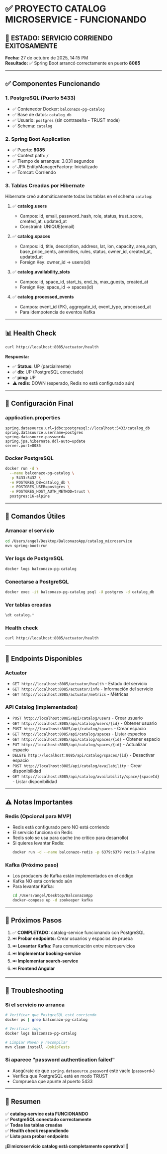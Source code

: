 # ✅ PROYECTO CATALOG MICROSERVICE - FUNCIONANDO

## 🎉 ESTADO: SERVICIO CORRIENDO EXITOSAMENTE

**Fecha:** 27 de octubre de 2025, 14:15 PM  
**Resultado:** ✅ Spring Boot arrancó correctamente en puerto **8085**

---

## ✅ Componentes Funcionando

### 1. PostgreSQL (Puerto 5433)
- ✅ Contenedor Docker: `balconazo-pg-catalog`
- ✅ Base de datos: `catalog_db`
- ✅ Usuario: `postgres` (sin contraseña - TRUST mode)
- ✅ Schema: `catalog`

### 2. Spring Boot Application
- ✅ Puerto: **8085**
- ✅ Context path: `/`
- ✅ Tiempo de arranque: 3.031 segundos
- ✅ JPA EntityManagerFactory: Inicializado
- ✅ Tomcat: Corriendo

### 3. Tablas Creadas por Hibernate
Hibernate creó automáticamente todas las tablas en el schema `catalog`:

1. ✅ **catalog.users**
   - Campos: id, email, password_hash, role, status, trust_score, created_at, updated_at
   - Constraint: UNIQUE(email)

2. ✅ **catalog.spaces**
   - Campos: id, title, description, address, lat, lon, capacity, area_sqm, base_price_cents, amenities, rules, status, owner_id, created_at, updated_at
   - Foreign Key: owner_id → users(id)

3. ✅ **catalog.availability_slots**
   - Campos: id, space_id, start_ts, end_ts, max_guests, created_at
   - Foreign Key: space_id → spaces(id)

4. ✅ **catalog.processed_events**
   - Campos: event_id (PK), aggregate_id, event_type, processed_at
   - Para idempotencia de eventos Kafka

---

## 📊 Health Check

```bash
curl http://localhost:8085/actuator/health
```

**Respuesta:**
- ✅ **Status:** UP (parcialmente)
- ✅ **db:** UP (PostgreSQL conectado)
- ✅ **ping:** UP
- ⚠️ **redis:** DOWN (esperado, Redis no está configurado aún)

---

## 🔧 Configuración Final

### application.properties
```properties
spring.datasource.url=jdbc:postgresql://localhost:5433/catalog_db
spring.datasource.username=postgres
spring.datasource.password=
spring.jpa.hibernate.ddl-auto=update
server.port=8085
```

### Docker PostgreSQL
```bash
docker run -d \
  --name balconazo-pg-catalog \
  -p 5433:5432 \
  -e POSTGRES_DB=catalog_db \
  -e POSTGRES_USER=postgres \
  -e POSTGRES_HOST_AUTH_METHOD=trust \
  postgres:16-alpine
```

---

## 🚀 Comandos Útiles

### Arrancar el servicio
```bash
cd /Users/angel/Desktop/BalconazoApp/catalog_microservice
mvn spring-boot:run
```

### Ver logs de PostgreSQL
```bash
docker logs balconazo-pg-catalog
```

### Conectarse a PostgreSQL
```bash
docker exec -it balconazo-pg-catalog psql -U postgres -d catalog_db
```

### Ver tablas creadas
```sql
\dt catalog.*
```

### Health check
```bash
curl http://localhost:8085/actuator/health
```

---

## 🎯 Endpoints Disponibles

### Actuator
- `GET http://localhost:8085/actuator/health` - Estado del servicio
- `GET http://localhost:8085/actuator/info` - Información del servicio
- `GET http://localhost:8085/actuator/metrics` - Métricas

### API Catalog (implementados)
- `POST http://localhost:8085/api/catalog/users` - Crear usuario
- `GET http://localhost:8085/api/catalog/users/{id}` - Obtener usuario
- `POST http://localhost:8085/api/catalog/spaces` - Crear espacio
- `GET http://localhost:8085/api/catalog/spaces` - Listar espacios
- `GET http://localhost:8085/api/catalog/spaces/{id}` - Obtener espacio
- `PUT http://localhost:8085/api/catalog/spaces/{id}` - Actualizar espacio
- `DELETE http://localhost:8085/api/catalog/spaces/{id}` - Desactivar espacio
- `POST http://localhost:8085/api/catalog/availability` - Crear disponibilidad
- `GET http://localhost:8085/api/catalog/availability/space/{spaceId}` - Listar disponibilidad

---

## ⚠️ Notas Importantes

### Redis (Opcional para MVP)
- Redis está configurado pero NO está corriendo
- El servicio funciona sin Redis
- Redis solo se usa para cache (no crítico para desarrollo)
- Si quieres levantar Redis:
  ```bash
  docker run -d --name balconazo-redis -p 6379:6379 redis:7-alpine
  ```

### Kafka (Próximo paso)
- Los producers de Kafka están implementados en el código
- Kafka NO está corriendo aún
- Para levantar Kafka:
  ```bash
  cd /Users/angel/Desktop/BalconazoApp
  docker-compose up -d zookeeper kafka
  ```

---

## 📝 Próximos Pasos

1. ✅ **COMPLETADO:** catalog-service funcionando con PostgreSQL
2. ⏭️ **Probar endpoints:** Crear usuarios y espacios de prueba
3. ⏭️ **Levantar Kafka:** Para comunicación entre microservicios
4. ⏭️ **Implementar booking-service**
5. ⏭️ **Implementar search-service**
6. ⏭️ **Frontend Angular**

---

## 🐛 Troubleshooting

### Si el servicio no arranca
```bash
# Verificar que PostgreSQL esté corriendo
docker ps | grep balconazo-pg-catalog

# Verificar logs
docker logs balconazo-pg-catalog

# Limpiar Maven y recompilar
mvn clean install -DskipTests
```

### Si aparece "password authentication failed"
- Asegúrate de que `spring.datasource.password` esté vacío (`password=`)
- Verifica que PostgreSQL esté en modo TRUST
- Comprueba que apunte al puerto 5433

---

## 🎉 Resumen

✅ **catalog-service está FUNCIONANDO**  
✅ **PostgreSQL conectado correctamente**  
✅ **Todas las tablas creadas**  
✅ **Health check respondiendo**  
✅ **Listo para probar endpoints**

**¡El microservicio catalog está completamente operativo!** 🚀


